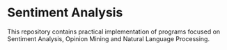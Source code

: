 # Sentiment Analysis
This repository contains practical implementation of programs focused on Sentiment Analysis, Opinion Mining and Natural Language Processing. 
